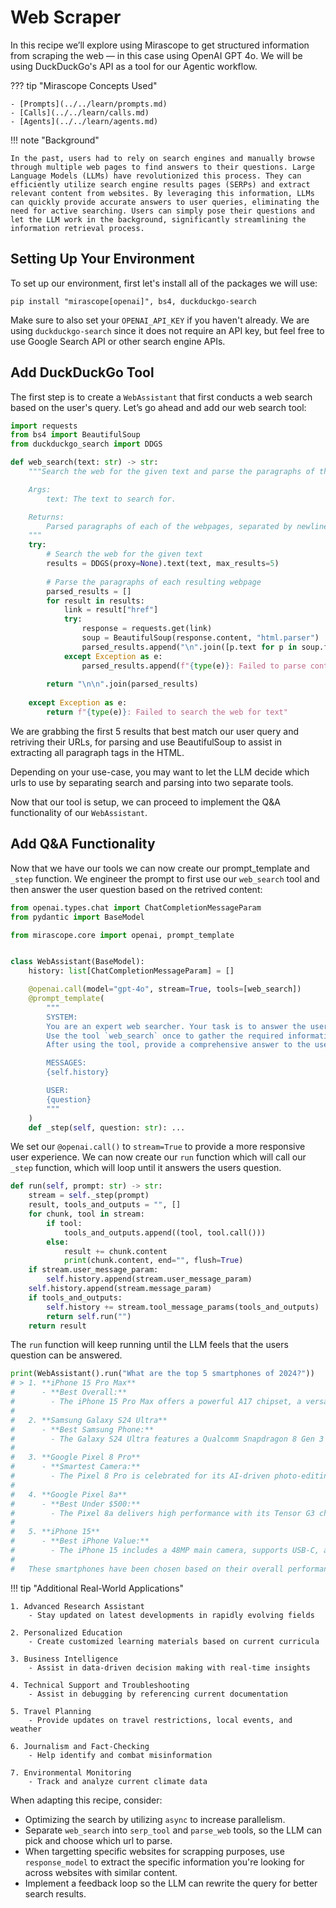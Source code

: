 # Web Scraper

In this recipe we’ll explore using Mirascope to get structured information from scraping the web — in this case using OpenAI GPT 4o. We will be using DuckDuckGo's API as a tool for our Agentic workflow.

??? tip "Mirascope Concepts Used"

    - [Prompts](../../learn/prompts.md)
    - [Calls](../../learn/calls.md)
    - [Agents](../../learn/agents.md)

!!! note "Background"

    In the past, users had to rely on search engines and manually browse through multiple web pages to find answers to their questions. Large Language Models (LLMs) have revolutionized this process. They can efficiently utilize search engine results pages (SERPs) and extract relevant content from websites. By leveraging this information, LLMs can quickly provide accurate answers to user queries, eliminating the need for active searching. Users can simply pose their questions and let the LLM work in the background, significantly streamlining the information retrieval process.

## Setting Up Your Environment

To set up our environment, first let's install all of the packages we will use:

```shell
pip install "mirascope[openai]", bs4, duckduckgo-search
```

Make sure to also set your `OPENAI_API_KEY` if you haven't already. We are using `duckduckgo-search` since it does not require an API key, but feel free to use Google Search API or other search engine APIs.

## Add DuckDuckGo Tool

The first step is to create a `WebAssistant` that first conducts a web search based on the user's query. Let’s go ahead and add our web search tool:

```python
import requests
from bs4 import BeautifulSoup
from duckduckgo_search import DDGS

def web_search(text: str) -> str:
    """Search the web for the given text and parse the paragraphs of the results.

    Args:
        text: The text to search for.

    Returns:
        Parsed paragraphs of each of the webpages, separated by newlines.
    """
    try:
        # Search the web for the given text
        results = DDGS(proxy=None).text(text, max_results=5)
        
        # Parse the paragraphs of each resulting webpage
        parsed_results = []
        for result in results:
            link = result["href"]
            try:
                response = requests.get(link)
                soup = BeautifulSoup(response.content, "html.parser")
                parsed_results.append("\n".join([p.text for p in soup.find_all("p")]))
            except Exception as e:
                parsed_results.append(f"{type(e)}: Failed to parse content from URL {link}")
        
        return "\n\n".join(parsed_results)
    
    except Exception as e:
        return f"{type(e)}: Failed to search the web for text"
```

We are grabbing the first 5 results that best match our user query and retriving their URLs, for parsing and use BeautifulSoup to assist in extracting all paragraph tags in the HTML.

Depending on your use-case, you may want to let the LLM decide which urls to use by separating search and parsing into two separate tools.

Now that our tool is setup, we can proceed to implement the Q&A functionality of our `WebAssistant`.

## Add Q&A Functionality

Now that we have our tools we can now create our prompt_template and `_step` function. We engineer the prompt to first use our `web_search` tool and then answer the user question based on the retrived content:

```python
from openai.types.chat import ChatCompletionMessageParam
from pydantic import BaseModel

from mirascope.core import openai, prompt_template


class WebAssistant(BaseModel):
    history: list[ChatCompletionMessageParam] = []

    @openai.call(model="gpt-4o", stream=True, tools=[web_search])
    @prompt_template(
        """
        SYSTEM:
        You are an expert web searcher. Your task is to answer the user's question using the provided tools.
        Use the tool `web_search` once to gather the required information.
        After using the tool, provide a comprehensive answer to the user's question based on the information you retrieved.

        MESSAGES:
        {self.history}

        USER:
        {question}
        """
    )
    def _step(self, question: str): ...

```

We set our `@openai.call()` to `stream=True` to provide a more responsive user experience. We can now create our `run` function which will call our `_step` function, which will loop until it answers the users question.

```python
def run(self, prompt: str) -> str:
    stream = self._step(prompt)
    result, tools_and_outputs = "", []
    for chunk, tool in stream:
        if tool:
            tools_and_outputs.append((tool, tool.call()))
        else:
            result += chunk.content
            print(chunk.content, end="", flush=True)
    if stream.user_message_param:
        self.history.append(stream.user_message_param)
    self.history.append(stream.message_param)
    if tools_and_outputs:
        self.history += stream.tool_message_params(tools_and_outputs)
        return self.run("")
    return result
```

The `run` function will keep running until the LLM feels that the users question can be answered.

```python
print(WebAssistant().run("What are the top 5 smartphones of 2024?"))
# > 1. **iPhone 15 Pro Max**
#      - **Best Overall:**
#        - The iPhone 15 Pro Max offers a powerful A17 chipset, a versatile camera system with a 5x zoom telephoto lens, and a premium design with titanium sides. It's noted for its remarkable battery life and robust performance.
#
#   2. **Samsung Galaxy S24 Ultra**
#      - **Best Samsung Phone:**
#        - The Galaxy S24 Ultra features a Qualcomm Snapdragon 8 Gen 3 processor, a stunning OLED display, and a highly capable camera system with a new 50MP shooter for 5x zoom. It stands out for its AI capabilities and impressive battery life.
#
#   3. **Google Pixel 8 Pro**
#      - **Smartest Camera:**
#        - The Pixel 8 Pro is celebrated for its AI-driven photo-editing features, including Magic Editor and Magic Audio Eraser. It sports a Tensor G3 chip, a high-resolution display, and enhanced camera sensors, providing excellent low-light performance and a support period extending to seven years of updates.
#
#   4. **Google Pixel 8a**
#      - **Best Under $500:**
#        - The Pixel 8a delivers high performance with its Tensor G3 chipset, a bright OLED display, and strong camera capabilities for its price range. It also offers Google's AI features and promises seven years of updates, making it an excellent budget option.
#
#   5. **iPhone 15**
#      - **Best iPhone Value:**
#        - The iPhone 15 includes a 48MP main camera, supports USB-C, and features Apple's A16 Bionic chipset. It provides good value with solid performance, camera quality, and a user-friendly experience.
#
#   These smartphones have been chosen based on their overall performance, camera capabilities, battery life, and additional features like AI integration and long-term software support.
```

!!! tip "Additional Real-World Applications"

    1. Advanced Research Assistant
        - Stay updated on latest developments in rapidly evolving fields

    2. Personalized Education
        - Create customized learning materials based on current curricula

    3. Business Intelligence
        - Assist in data-driven decision making with real-time insights

    4. Technical Support and Troubleshooting
        - Assist in debugging by referencing current documentation

    5. Travel Planning
        - Provide updates on travel restrictions, local events, and weather

    6. Journalism and Fact-Checking
        - Help identify and combat misinformation

    7. Environmental Monitoring
        - Track and analyze current climate data

When adapting this recipe, consider:

- Optimizing the search by utilizing `async` to increase parallelism.
- Separate `web_search` into `serp_tool` and `parse_web` tools, so the LLM can pick and choose which url to parse.
- When targetting specific websites for scrapping purposes, use `response_model` to extract the specific information you're looking for across websites with similar content.
- Implement a feedback loop so the LLM can rewrite the query for better search results.
